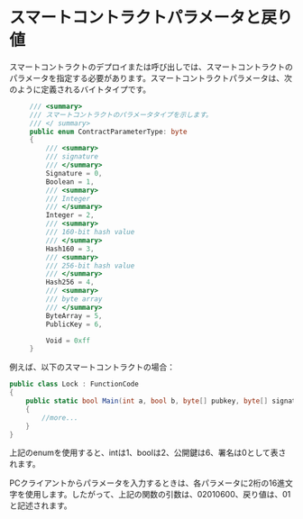 # スマートコントラクトパラメータと戻り値

スマートコントラクトのデプロイまたは呼び出しでは、スマートコントラクトのパラメータを指定する必要があります。スマートコントラクトパラメータは、次のように定義されるバイトタイプです。

```c#
     /// <summary>
     /// スマートコントラクトのパラメータタイプを示します。
     /// </ summary>
     public enum ContractParameterType: byte
     {
         /// <summary>
         /// signature
         /// </summary>
         Signature = 0,
         Boolean = 1,
         /// <summary>
         /// Integer
         /// </summary>
         Integer = 2,
         /// <summary>
         /// 160-bit hash value
         /// </summary>
         Hash160 = 3,
         /// <summary>
         /// 256-bit hash value
         /// </summary>
         Hash256 = 4,
         /// <summary>
         /// byte array
         /// </summary>
         ByteArray = 5,
         PublicKey = 6,

         Void = 0xff
     }
```

例えば、以下のスマートコントラクトの場合：

```c#
public class Lock : FunctionCode
{
    public static bool Main(int a, bool b, byte[] pubkey, byte[] signature)
    {
        //more...
    }
}
```

上記のenumを使用すると、intは1、boolは2、公開鍵は6、署名は0として表されます。

PCクライアントからパラメータを入力するときは、各パラメータに2桁の16進文字を使用します。したがって、上記の関数の引数は、02010600、戻り値は、01と記述されます。

